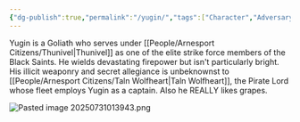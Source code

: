 ```yaml
---
{"dg-publish":true,"permalink":"/yugin/","tags":["Character","Adversary","Dead"]}
---
```


Yugin is a Goliath who serves under [[People/Arnesport Citizens/Thunivel\|Thunivel]] as one of the elite strike force members of the Black Saints.  He wields devastating firepower but isn't particularly bright.  His illicit weaponry and secret allegiance is unbeknownst to [[People/Arnesport Citizens/Taln Wolfheart\|Taln Wolfheart]], the Pirate Lord whose fleet employs Yugin as a captain.  Also he REALLY likes grapes.  

![Pasted image 20250731013943.png](/img/user/Z_Attachments/Pasted%20image%2020250731013943.png)